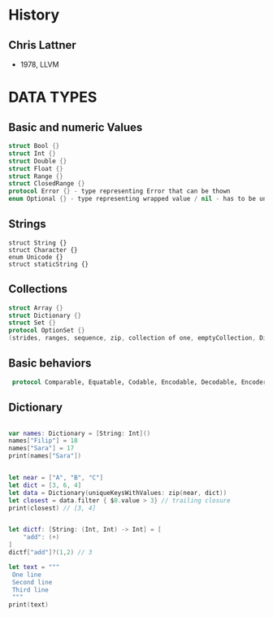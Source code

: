 # History
## Chris Lattner
* 1978, LLVM




# DATA TYPES

## Basic and numeric Values
```swift
struct Bool {}
struct Int {}
struct Double {}
struct Float {}
struct Range {}
struct ClosedRange {}
protocol Error {} - type representing Error that can be thown
enum Optional {} - type representing wrapped value / nil - has to be unwrapped
```

## Strings
```
struct String {}
struct Character {}
enum Unicode {}
struct staticString {}
```

## Collections
```swift
struct Array {}
struct Dictionary {}
struct Set {}
protocol OptionSet {}
(strides, ranges, sequence, zip, collection of one, emptyCollection, DictionaryLiteral
```



## Basic behaviors
```swift
 protocol Comparable, Equatable, Codable, Encodable, Decodable, Encoder, Decoder, Expressable by Array literal
```




## Dictionary


```swift

var names: Dictionary = [String: Int]()
names["Filip"] = 18
names["Sara"] = 17
print(names["Sara"])


let near = ["A", "B", "C"]
let dict = [3, 6, 4]
let data = Dictionary(uniqueKeysWithValues: zip(near, dict))
let closest = data.filter { $0.value > 3} // trailing closure
print(closest) // [3, 4]


let dictf: [String: (Int, Int) -> Int] = [
    "add": (+)
]
dictf["add"]?(1,2) // 3


```


```swift
let text = """
 One line
 Second line
 Third line
 """
print(text)
```
